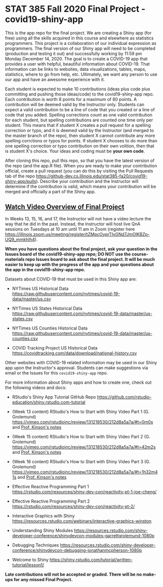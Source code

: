 # STAT 385 Fall 2020 Final Project - covid19-shiny-app
This is the app repo for the final project. We are creating a Shiny app (for free) using all the skills acquired in this course and elsewhere as statistics programmers. This project is a collaboration of our individual expression as programmers. The final version of our Shiny app will need to be completed (production and testing it out) and successfully working by 11:59 pm Monday December 14, 2020. The goal is to create a COVID-19 app that provides a user with helpful, beautiful information about COVID-19. That information can be links to websites, data visualizations, tables, maps, statistics, where to go from help, etc. Ultimately, we want any person to use our app and have an awesome experience with it.

Each student is expected to make 10 contributions (ideas plus code plus committing and pushing those ideas/code) to the covid19-shiny-app repo. Each contribution is worth 8 points for a maximum of 80 points. A contribution will be deemed valid by the Instructor only. Students can expect a valid contribution to be a line of code that you created or a line of code that you added. Spelling corrections count as one valid contribution for each student, but spelling contributions are counted one time only per student. This means that if student X creates a pull request for a spelling correction or typo, and it is deemed valid by the Instructor (and merged to the master branch of the repo), then student X cannot contribute any more spelling corrctions or typos for points. If student X chooses to do more than one spelling correction or typo contribution on their own volition, then that is student X's choice. Your ideas and coding must be **your own code**.

After cloning this repo, pull this repo, so that you have the latest version of the repo (and the app.R file). When you are ready to make your contribution official, create a pull request (you can do this by visiting the Pull Requests tab of the repo https://github-dev.cs.illinois.edu/stat385-fa20/covid19-shiny-app/pulls). Describe your contribution and the Instructor will determine if the contribution is valid, which means your contribution will be merged and officially a part of the Shiny app.

## [Watch Video Overview of Final Project](https://mediaspace.illinois.edu/media/t/1_8ol1mi7h)

In Weeks 13, 15, 16, and 17, the Instructor will not have a video lecture the way that he did in the past. Instead, the Instructor will host live QnA sessions on Tuesdays at 10 am until 11 am in Zoom (register here https://illinois.zoom.us/meeting/register/tZMpcOyprTIvGNd7JmOlKBZp-UQ9_mmkhIh4).

**When you have questions about the final project, ask your question in the Issues board of the covid19-shiny-app repo; DO NOT use the course-materials repo Issues board to ask about the final project. It will be much easier to keep up with the progress of the app and your questions about the app in the covid19-shiny-app repo.**

Datasets about COVID-19 that must be used in this Shiny app are:

- NYTimes US Historical Data https://raw.githubusercontent.com/nytimes/covid-19-data/master/us.csv

- NYTimes US States Historical Data https://raw.githubusercontent.com/nytimes/covid-19-data/master/us-states.csv

- NYTimes US Counties Historical Data https://raw.githubusercontent.com/nytimes/covid-19-data/master/us-counties.csv

- COVID Tracking Project US Historical Data https://covidtracking.com/data/download/national-history.csv

Other websites with COVID-19 related information may be used in our Shiny app upon the Instructor's approval. Students can make suggestions via email or the Issues for this `covid19-shiny-app` repo.

For more information about Shiny apps and how to create one, check out the following videos and docs:  

- RStudio's Shiny App Tutorial GitHub Repo https://github.com/rstudio-education/shiny.rstudio.com-tutorial

- (Week 13 content) RStudio's How to Start with Shiny Video Part 1 (G. Grolemund) https://vimeo.com/rstudioinc/review/131218530/212d8a5a7a/#t=0m0s and [Prof. Kinson's notes](https://raw.github-dev.cs.illinois.edu/stat385-fa20/course-materials/master/notes-and-videos/stat385_fa20_notes_week13.Rmd?token=AAABJG424YILWJ2PF4KHGWS7WRFSI)

- (Week 15 content) RStudio's How to Start with Shiny Video Part 2 (G. Grolemund) https://vimeo.com/rstudioinc/review/131218530/212d8a5a7a/#t=42m2s and [Prof. Kinson's notes](https://raw.github-dev.cs.illinois.edu/stat385-fa20/course-materials/master/notes-and-videos/stat385_fa20_notes_week15.Rmd?token=AAABJG6EUBPOKUIY5T47RIS7WRFSM)

- (Week 16 content) RStudio's How to Start with Shiny Video Part 3 (G. Grolemund) https://vimeo.com/rstudioinc/review/131218530/212d8a5a7a/#t=1h32m41s and [Prof. Kinson's notes](https://raw.github-dev.cs.illinois.edu/stat385-fa20/course-materials/master/notes-and-videos/stat385_fa20_notes_week16.Rmd?token=AAABJGZOXGXQGLAGLYXDO527WRFSQ)

- Effective Reactive Programming Part 1 https://rstudio.com/resources/shiny-dev-con/reactivity-pt-1-joe-cheng/

- Effective Reactive Programming Part 2 https://rstudio.com/resources/shiny-dev-con/reactivity-pt-2/

- Interactive Graphics with Shiny https://resources.rstudio.com/webinars/interactive-graphics-winston

- Understanding Shiny Modules https://resources.rstudio.com/shiny-developer-conference/shinydevcon-modules-garrettgrolemund-1080p

- Debugging Techniques https://resources.rstudio.com/shiny-developer-conference/shinydevcon-debugging-jonathanmcpherson-1080p

- Welcome to Shiny https://shiny.rstudio.com/tutorial/written-tutorial/lesson1/

**Late contributions will not be accepted or graded. There will be no make-ups for any missed Final Project.** 

